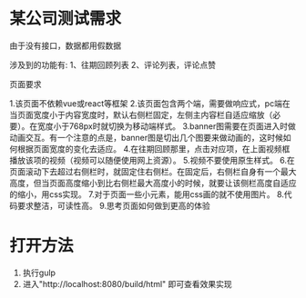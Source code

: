# 某公司测试需求
由于没有接口，数据都用假数据

涉及到的功能有:
1、往期回顾列表
2、评论列表，评论点赞

页面要求

1.该页面不依赖vue或react等框架
2.该页面包含两个端，需要做响应式，pc端在当页面宽度小于内容宽度时，默认右侧栏固定，左侧主内容栏自适应缩放（必要）。在宽度小于768px时就切换为移动端样式。
3.banner图需要在页面进入时做动画交互。有一个注意的点是，banner图是切出几个图要来做动画的，这时候如何根据页面宽度的变化去适应。
4.在往期回顾那里，点击对应项，在上面视频框播放该项的视频（视频可以随便使用网上资源）。
5.视频不要使用原生样式。
6.在页面滚动下去超过右侧栏时，就固定住右侧栏。在固定后，右侧栏自身有一个最大高度，但当页面高度缩小到比右侧栏最大高度小的时候，就要让该侧栏高度自适应的缩小，用css实现。
7.对于页面一些小元素，能用css画的就不使用图片。
8.代码要求整洁，可读性高。
9.思考页面如何做到更高的体验

# 打开方法
1. 执行gulp
2. 进入"http://localhost:8080/build/html" 即可查看效果实现
